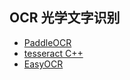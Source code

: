 ## OCR 光学文字识别
- [PaddleOCR](https://github.com/PaddlePaddle/PaddleOCR)
- [tesseract C++](https://github.com/tesseract-ocr/tesseract)
- [EasyOCR](https://github.com/JaidedAI/EasyOCR)